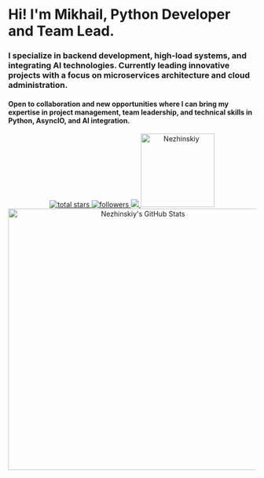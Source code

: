 # Hi! I'm Mikhail, Python Developer and Team Lead.

### I specialize in backend development, high-load systems, and integrating AI technologies. Currently leading innovative projects with a focus on microservices architecture and cloud administration.

#### Open to collaboration and new opportunities where I can bring my expertise in project management, team leadership, and technical skills in Python, AsyncIO, and AI integration.

<p align='center'>
    <a href='https://github.com/mrhrifat?tab=repositories&sort=stargazers'>
        <img alt='total stars' title='Total stars on GitHub' src='https://custom-icon-badges.herokuapp.com/badge/dynamic/json?logo=star&color=55960c&labelColor=488207&label=Stars&style=for-the-badge&query=%24.stars&url=https://api.github-star-counter.workers.dev/user/Nezhinskiy'/>
    </a>
    <a href='https://github.com/Nezhinskiy?tab=followers'>
        <img alt='followers' title='Follow Me on GitHub' src='https://custom-icon-badges.herokuapp.com/github/followers/Nezhinskiy?color=236ad3&labelColor=1155ba&style=for-the-badge&logo=person-add&label=Follow&logoColor=white'/>
    </a>
    <a href='https://www.linkedin.com/in/mikhail-nezhinsky' target='_blank'>
        <img src='https://img.shields.io/badge/linkedin%20-%230077B5.svg?&style=for-the-badge&logo=linkedin&logoColor=white'/>
    </a>
    <img src="https://komarev.com/ghpvc/?username=Nezhinskiy&label=Profile%20views" alt="Nezhinskiy" width='150/>
</p>

<p align = 'center'>
    <img width="533" src="https://github-readme-stats-lake-omega.vercel.app/api?username=Nezhinskiy&show_icons=true&line" alt="Nezhinskiy's GitHub Stats"/>
</p>
